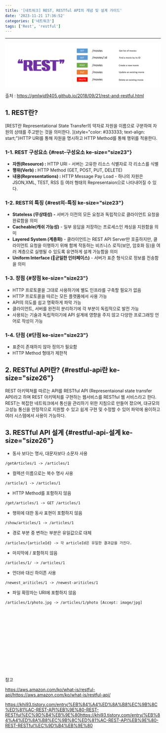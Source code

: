 ```yaml
---
title: '[네트워크] REST, RESTful API의 개념 및 설계 가이드'
date: '2023-11-21 17:36:52'
categories: ['네트워크']
tags: ['Rest', 'restful']
---
```


------------------------------------------------------------------------

![](/images/posts/48/img.png)

출처 : https://gmlwjd9405.github.io/2018/09/21/rest-and-restful.html
 

## 1. REST란?

[REST란 Representational State Transfer의 약자로 자원을 이름으로 구분하여 자원의 상태를 주고받는 것을 의미한다. ]{style="color: #333333; text-align: start;"}HTTP URI를 통해 자원을 명시하고 HTTP Method를 통해 행위를 적용한다.

### 1-1. REST 구성요소 {#rest-구성요소 ke-size="size23"}

-   **자원(Resource) :** HTTP URI - 서버는 고유한 리소스 식별자로 각 리소스를 식별
-   **행위(Verb) :** HTTP Method (GET, POST, PUT, DELETE)
-   **내용(Representations) :** HTTP Message Pay Load - 하나의 자원은 JSON,XML, TEST, RSS 등 여러 형태의 Representaion으로 나타내어질 수 있다.

### 1-2. REST의 특징 {#rest의-특징 ke-size="size23"}

-   **Stateless (무상태성) -** 서버가 이전의 모든 요청과 독립적으로 클라이언트 요청을 완료함을 의미
-   **Cacheable(캐쉬 가능성)** - 일부 응답을 저장하는 프로세스인 캐싱을 지원함을 의미
-   **Layered System (계층화)** - 클라이언트는 REST API Server만 호출하지만, 클라이언트 요청을 이행하기 위해 함께 작동하는 비즈니스 로직(보안, 암호화 등)을 여러 계층으로 실행될 수 있도록 유연하게 설계 가능함을 의미
-   **Uniform Interface (균일한 인터페이스)** - 서버가 표준 형식으로 정보를 전송함을 의미

### 1-3. 장점 {#장점 ke-size="size23"}

-   HTTP 프로토콜을 그대로 사용하기에 별도 인프라를 구축할 필요가 없음
-   HTTP 프로토콜을 따르는 모든 플랫폼에서 사용 가능
-   API의 의도를 쉽고 명확하게 파악 가능
-   클라이언트, 서버를 완전히 분리하기에 각 부분이 독립적으로 발전 가능
-   사용되는 기술과 독립적이기에 API 설계에 영향을 주지 않고 다양한 프로그래밍 언어로 작성이 가능

### 1-4. 단점 {#단점 ke-size="size23"}

-   표준이 존재하지 않아 정의가 필요함
-   HTTP Method 형태가 제한적

## 2. RESTful API란? {#restful-api란 ke-size="size26"}

REST 아키텍쳐를 따르는 API를 RESTful API (Representaional state transfer API)라고 하며 REST 아키텍처를 구현하는 웹서비스를 RESTful 웹 서비스라고 한다. REST는 복잡한 네트워크에서 통신을 관리하기 위한 지침으로 만들어 졌으며, 대규모의 고성능 통신을 안정적으로 지원할 수 있고 쉽게 구현 및 수정할 수 있어 파악에 용이하고 여러 시스템에서 사용이 가능하다.

## 3. RESTful API 설계 {#restful-api-설계 ke-size="size26"}

-   동사 보다는 명사, 대문자보다 소문자 사용

``` {.shell ke-language="shell" ke-type="codeblock"}
/getArticles/1 -> /articles/1
```

-   컬렉션 이름으로는 복수 명사 사용

``` {.shell ke-language="shell" ke-type="codeblock"}
/article/1 -> /articles/1
```

-   HTTP Method를 포함하지 않음

``` {.shell ke-language="shell" ke-type="codeblock"}
/get/articles/1 -> GET /articles/1
```

-   행위에 대한 동사 표현이 포함하지 않음

``` {.shell ke-language="shell" ke-type="codeblock"}
/show/articles/1 -> /articles/1
```

-   경로 부분 중 변하는 부분은 유일값으로 대체

``` {.shell ke-language="shell" ke-type="codeblock"}
/articles/{articleId} -> 각 articleId은 유일한 결과값을 가진다.
```

-   마지막에 / 포함하지 않음

``` {.shell ke-language="shell" ke-type="codeblock"}
/articles/1/ -> /articles/1
```

-   언더바 대신 하이픈 사용

``` {.shell ke-language="shell" ke-type="codeblock"}
/newest_ariticles/1 -> /newest-ariticles/1
```

-   파일 확장자는 URI에 포함하지 않음

``` {.shell ke-language="shell" ke-type="codeblock"}
/articles/1/photo.jpg -> /articles/1/photo [Accept: image/jpg]
```
 

 

 

 

 

 

 

참고 
 

https://aws.amazon.com/ko/what-is/restful-api/https://aws.amazon.com/ko/what-is/restful-api/

https://khj93.tistory.com/entry/%EB%84%A4%ED%8A%B8%EC%9B%8C%ED%81%AC-REST-API%EB%9E%80-REST-RESTful%EC%9D%B4%EB%9E%80https://khj93.tistory.com/entry/%EB%84%A4%ED%8A%B8%EC%9B%8C%ED%81%AC-REST-API%EB%9E%80-REST-RESTful%EC%9D%B4%EB%9E%80
 

 

 

 

 

 

 

 

 

 

 

 

 

